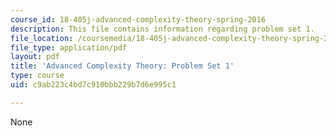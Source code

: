 ```yaml
---
course_id: 18-405j-advanced-complexity-theory-spring-2016
description: This file contains information regarding problem set 1.
file_location: /coursemedia/18-405j-advanced-complexity-theory-spring-2016/c9ab223c4bd7c910bbb229b7d6e995c1_MIT18_405JS16_pset1.pdf
file_type: application/pdf
layout: pdf
title: 'Advanced Complexity Theory: Problem Set 1'
type: course
uid: c9ab223c4bd7c910bbb229b7d6e995c1

---
```

None